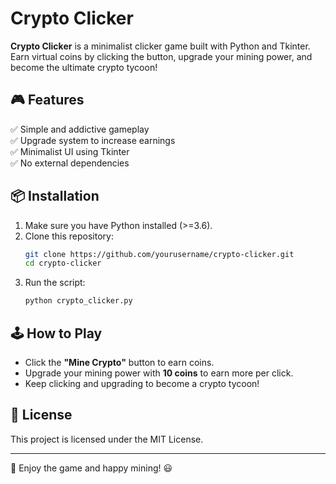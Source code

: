 # Crypto Clicker

**Crypto Clicker** is a minimalist clicker game built with Python and Tkinter. Earn virtual coins by clicking the button, upgrade your mining power, and become the ultimate crypto tycoon!

## 🎮 Features
✅ Simple and addictive gameplay  
✅ Upgrade system to increase earnings  
✅ Minimalist UI using Tkinter  
✅ No external dependencies  

## 📦 Installation
1. Make sure you have Python installed (>=3.6).
2. Clone this repository:
   ```sh 
   git clone https://github.com/yourusername/crypto-clicker.git 
   cd crypto-clicker 
   ```  
3. Run the script: 
   ```sh  
   python crypto_clicker.py
   ```

## 🕹️ How to Play
- Click the **"Mine Crypto"** button to earn coins.
- Upgrade your mining power with **10 coins** to earn more per click.
- Keep clicking and upgrading to become a crypto tycoon!

## 📜 License
This project is licensed under the MIT License.

---

🚀 Enjoy the game and happy mining! 😃

